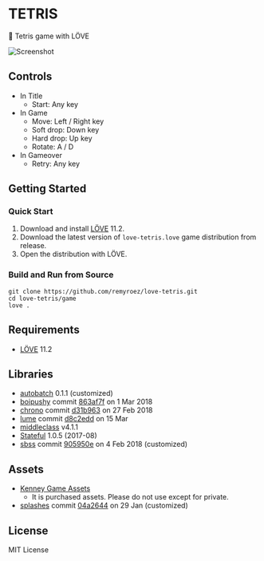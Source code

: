 # TETRIS

:black_square_button: Tetris game with LÖVE

![Screenshot](https://user-images.githubusercontent.com/1193542/64958539-65894880-d8ca-11e9-8dce-ef4582d35a1f.png)

## Controls

- In Title
    - Start: Any key
- In Game
    - Move: Left / Right key
    - Soft drop: Down key
    - Hard drop: Up key
    - Rotate: A / D
- In Gameover
    - Retry: Any key

## Getting Started

### Quick Start

1. Download and install [LÖVE](https://love2d.org/) 11.2.
1. Download the latest version of `love-tetris.love` game distribution from release.
1. Open the distribution with LÖVE.

### Build and Run from Source

```
git clone https://github.com/remyroez/love-tetris.git
cd love-tetris/game
love .
```

## Requirements

- [LÖVE](https://love2d.org/) 11.2

## Libraries

- [autobatch](https://github.com/rxi/autobatch) 0.1.1 (customized)
- [boipushy](https://github.com/adnzzzzZ/boipushy) commit [863af7f](https://github.com/adnzzzzZ/boipushy/tree/863af7f87beaac67cba40001be9a36ae76bad76b) on 1 Mar 2018
- [chrono](https://github.com/adnzzzzZ/chrono) commit [d31b963](https://github.com/adnzzzzZ/chrono/tree/d31b96355b59320b6f8f0a1f5dcb0833c8bb5c2c) on 27 Feb 2018
- [lume](https://github.com/rxi/lume) commit [d8c2edd](https://github.com/rxi/lume/tree/d8c2eddc10af994ad4956cf0b7ae7188e86db47e) on 15 Mar
- [middleclass](https://github.com/kikito/middleclass) v4.1.1
- [Stateful](https://github.com/kikito/stateful.lua) 1.0.5 (2017-08)
- [sbss](https://github.com/mikufuworks/sbss) commit [905950e](https://github.com/mikufuworks/sbss/tree/905950ef0e2e64f30d4a5b2540b382134d62b6c5) on 4 Feb 2018 (customized)

## Assets

- [Kenney Game Assets](https://itch.io/s/6789/kenney-bundle)
    - It is purchased assets. Please do not use except for private.
- [splashes](https://github.com/love2d-community/splashes) commit [04a2644](https://github.com/love2d-community/splashes/tree/04a26445795bdf5185d996225045a44193f1d881) on 29 Jan (customized)

## License

MIT License
